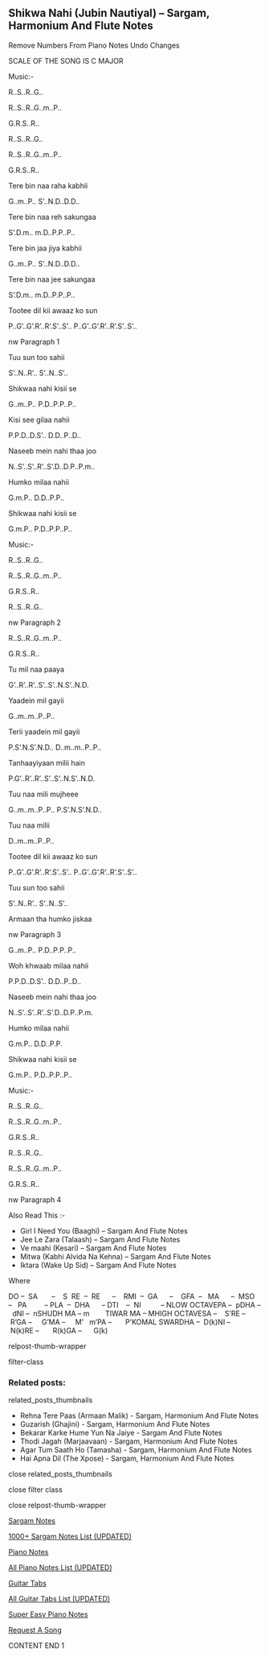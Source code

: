 
## Shikwa Nahi (Jubin Nautiyal) – Sargam, Harmonium And Flute Notes

Remove Numbers From Piano Notes
Undo Changes

SCALE OF THE SONG IS C MAJOR

Music:-

R..S..R..G..

R..S..R..G..m..P..

G.R.S..R..

R..S..R..G..

R..S..R..G..m..P..

G.R.S..R..

Tere bin naa raha kabhii

G..m..P.. S’..N.D..D.D..

Tere bin naa reh sakungaa

S’.D.m.. m.D..P.P..P..

Tere bin jaa jiya kabhii

G..m..P.. S’..N.D..D.D..

Tere bin naa jee sakungaa

S’.D.m.. m.D..P.P..P..

Tootee dil kii awaaz ko sun

P..G’..G’.R’..R’.S’..S’.. P..G’..G’.R’..R’.S’..S’..

nw Paragraph 1

Tuu sun too sahii

S’..N..R’.. S’..N..S’..

Shikwaa nahi kisii se

G..m..P.. P.D..P.P..P..

Kisi see gilaa nahii

P.P.D..D.S’.. D.D..P..D..

Naseeb mein nahi thaa joo

N..S’..S’..R’..S’.D..D.P..P.m..

Humko milaa nahii

G.m.P.. D.D..P.P..

Shikwaa nahi kisii se

G.m.P.. P.D..P.P..P..

Music:-

R..S..R..G..

R..S..R..G..m..P..

G.R.S..R..

R..S..R..G..

nw Paragraph 2

R..S..R..G..m..P..

G.R.S..R..

Tu mil naa paaya

G’..R’..R’..S’..S’..N.S’..N.D.

Yaadein mil gayii

G..m..m..P..P..

Terii yaadein mil gayii

P.S’.N.S’.N.D.. D..m..m..P..P..

Tanhaayiyaan milii hain

P.G’..R’..R’..S’..S’..N.S’..N.D.

Tuu naa mili mujheee

G..m..m..P..P.. P.S’.N.S’.N.D..

Tuu naa milii

D..m..m..P..P..

Tootee dil kii awaaz ko sun

P..G’..G’.R’..R’.S’..S’.. P..G’..G’.R’..R’.S’..S’..

Tuu sun too sahii

S’..N..R’.. S’..N..S’..

Armaan tha humko jiskaa

nw Paragraph 3

G..m..P.. P.D..P.P..P..

Woh khwaab milaa nahii

P.P.D..D.S’.. D.D..P..D..

Naseeb mein nahi thaa joo

N..S’..S’..R’..S’.D..D.P..P.m.

Humko milaa nahii

G.m.P.. D.D..P.P.

Shikwaa nahi kisii se

G.m.P.. P.D..P.P..P..

Music:-

R..S..R..G..

R..S..R..G..m..P..

G.R.S..R..

R..S..R..G..

R..S..R..G..m..P..

G.R.S..R..



nw Paragraph 4

Also Read This :-



* Girl I Need You (Baaghi) – Sargam And Flute Notes
* Jee Le Zara (Talaash) – Sargam And Flute Notes
* Ve maahi (Kesari) – Sargam And Flute Notes
* Mitwa (Kabhi Alvida Na Kehna) – Sargam And Flute Notes
* Iktara (Wake Up Sid) – Sargam And Flute Notes

Where



DO –  SA       –    S  RE  –  RE      –    RMI  –  GA      –    GFA  –   MA      –  MSO  –   PA         – PLA  –  DHA      – DTI    –  NI          – NLOW OCTAVEPA –  pDHA –  dNI –  nSHUDH MA – m        TIWAR MA – MHIGH OCTAVESA –    S’RE –     R’GA –     G’MA –     M’   m’PA –       P’KOMAL SWARDHA –  D(k)NI –       N(k)RE –       R(k)GA –      G(k)



relpost-thumb-wrapper

filter-class

### Related posts:

related_posts_thumbnails

* Rehna Tere Paas (Armaan Malik) - Sargam, Harmonium And Flute Notes
* Guzarish (Ghajini) - Sargam, Harmonium And Flute Notes
* Bekarar Karke Hume Yun Na Jaiye - Sargam And Flute Notes
* Thodi Jagah (Marjaavaan) - Sargam, Harmonium And Flute Notes
* Agar Tum Saath Ho (Tamasha) - Sargam, Harmonium And Flute Notes
* Hai Apna Dil (The Xpose) - Sargam, Harmonium And Flute Notes

close related_posts_thumbnails

close filter class

close relpost-thumb-wrapper

[Sargam Notes](https://www.notationsworld.com/sargam-notes.html)

[1000+ Sargam Notes List (UPDATED)](https://www.notationsworld.com/all-songs-list-sargam-notes.html)

[Piano Notes](https://www.notationsworld.com/piano-notes.html)

[All Piano Notes List (UPDATED)](https://www.notationsworld.com/all-songs-list-piano-notes.html)

[Guitar Tabs](https://www.notationsworld.com/guitar-tabs.html)

[All Guitar Tabs List (UPDATED)](https://www.notationsworld.com/all-songs-list-guitar-tabs.html)

[Super Easy Piano Notes](https://studywall.in/)

[Request A Song](https://www.notationsworld.com/request-a-song.html)

CONTENT END 1

